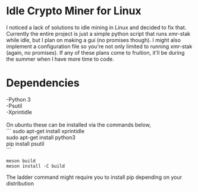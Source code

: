 # Idle Crypto Miner for Linux
  I noticed a lack of solutions to idle mining in Linux and decided to fix that. Currently the entire project is just a simple python script that runs xmr-stak while idle, but I plan on making a gui (no promises though). I might also implement a configuration file so you're not only limited to running xmr-stak (again, no promises). If any of these plans come to fruition, it'll be during the summer when I have more time to code.
<h1> Dependencies </h1>
  -Python 3 <br>
  -Psutil <br>
  -Xprintidle <br>
  <br>
  On ubuntu these can be installed via the commands below,<br>
  ```
  sudo apt-get install xprintidle <br>
  sudo apt-get install python3 <br>
  pip install psutil <br>
  ```
  
  
```
meson build
meson install -C build
```
  The ladder command might require you to install pip depending on your distribution
